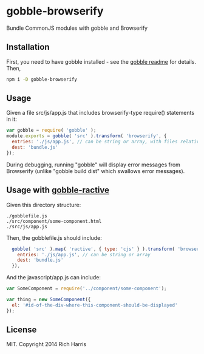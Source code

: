 # gobble-browserify

Bundle CommonJS modules with gobble and Browserify

## Installation

First, you need to have gobble installed - see the [gobble readme](https://github.com/gobblejs/gobble) for details. Then,

```bash
npm i -D gobble-browserify
```

## Usage

Given a file src/js/app.js that includes browserify-type require() statements in it:

```js
var gobble = require( 'gobble' );
module.exports = gobble( 'src' ).transform( 'browserify', {
  entries: './js/app.js', // can be string or array, with files relative to the 'src' directory
  dest: 'bundle.js'
});
```

During debugging, running "gobble" will display error messages from Browserify (unlike "gobble build dist" which swallows error messages).


## Usage with [gobble-ractive](https://github.com/gobblejs/gobble-ractive)

Given this directory structure:
```
./gobblefile.js
./src/component/some-component.html
./src/js/app.js
```

Then, the gobblefile.js should include:
```javascript
  gobble( 'src' ).map( 'ractive', { type: 'cjs' } ).transform( 'browserify', {
    entries: './js/app.js', // can be string or array
    dest: 'bundle.js'
  }),
```

And the javascript/app.js can include:
```javascript
var SomeComponent = require('../component/some-component');

var thing = new SomeComponent({
  el: '#id-of-the-div-where-this-component-should-be-displayed'
});
```

## License

MIT. Copyright 2014 Rich Harris
